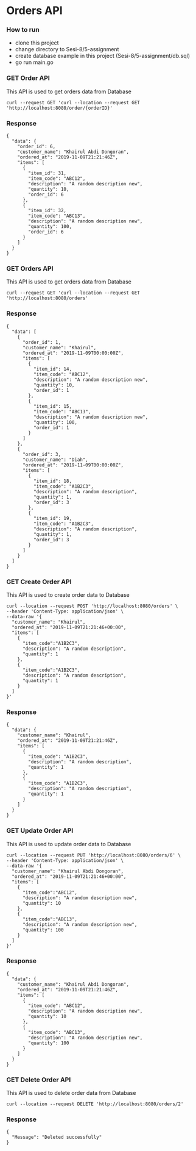 # Orders API


### How to run 
- clone this project
- change directory to Sesi-8/5-assignment
- create database example in this project (Sesi-8/5-assignment/db.sql)
- go run main.go

### GET Order API

This API is used to get orders data from Database

```
curl --request GET 'curl --location --request GET 'http://localhost:8080/order/{orderID}'
```

### Response

```
{
  "data": {
    "order_id": 6,
    "customer_name": "Khairul Abdi Dongoran",
    "ordered_at": "2019-11-09T21:21:46Z",
    "items": [
      {
        "item_id": 31,
        "item_code": "ABC12",
        "description": "A random description new",
        "quantity": 10,
        "order_id": 6
      },
      {
        "item_id": 32,
        "item_code": "ABC13",
        "description": "A random description new",
        "quantity": 100,
        "order_id": 6
      }
    ]
  }
}
```

### GET Orders API

This API is used to get orders data from Database

```
curl --request GET 'curl --location --request GET 'http://localhost:8080/orders'
```

### Response

```
{
  "data": [
    {
      "order_id": 1,
      "customer_name": "Khairul",
      "ordered_at": "2019-11-09T00:00:00Z",
      "items": [
        {
          "item_id": 14,
          "item_code": "ABC12",
          "description": "A random description new",
          "quantity": 10,
          "order_id": 1
        },
        {
          "item_id": 15,
          "item_code": "ABC13",
          "description": "A random description new",
          "quantity": 100,
          "order_id": 1
        }
      ]
    },
    {
      "order_id": 3,
      "customer_name": "Diah",
      "ordered_at": "2019-11-09T00:00:00Z",
      "items": [
        {
          "item_id": 18,
          "item_code": "A1B2C3",
          "description": "A random description",
          "quantity": 1,
          "order_id": 3
        },
        {
          "item_id": 19,
          "item_code": "A1B2C3",
          "description": "A random description",
          "quantity": 1,
          "order_id": 3
        }
      ]
    }
  ]
}
```

### GET Create Order API

This API is used to create order data to Database

```
curl --location --request POST 'http://localhost:8080/orders' \
--header 'Content-Type: application/json' \
--data-raw '{
  "customer_name": "Khairul",
  "ordered_at": "2019-11-09T21:21:46+00:00",
  "items": [
    {
      "item_code":"A1B2C3",
      "description": "A random description",
      "quantity": 1
    },
    {
      "item_code":"A1B2C3",
      "description": "A random description",
      "quantity": 1
    }
  ]
}'
```

### Response

```
{
  "data": {
    "customer_name": "Khairul",
    "ordered_at": "2019-11-09T21:21:46Z",
    "items": [
      {
        "item_code": "A1B2C3",
        "description": "A random description",
        "quantity": 1
      },
      {
        "item_code": "A1B2C3",
        "description": "A random description",
        "quantity": 1
      }
    ]
  }
}
```

### GET Update Order API

This API is used to update order data to Database

```
curl --location --request PUT 'http://localhost:8080/orders/6' \
--header 'Content-Type: application/json' \
--data-raw '{
  "customer_name": "Khairul Abdi Dongoran",
  "ordered_at": "2019-11-09T21:21:46+00:00",
  "items": [
    {
      "item_code":"ABC12",
      "description": "A random description new",
      "quantity": 10
    },
    {
      "item_code":"ABC13",
      "description": "A random description new",
      "quantity": 100
    }
  ]
}'
```

### Response

```
{
  "data": {
    "customer_name": "Khairul Abdi Dongoran",
    "ordered_at": "2019-11-09T21:21:46Z",
    "items": [
      {
        "item_code": "ABC12",
        "description": "A random description new",
        "quantity": 10
      },
      {
        "item_code": "ABC13",
        "description": "A random description new",
        "quantity": 100
      }
    ]
  }
}
```


### GET Delete Order API

This API is used to delete order data from Database

```
curl --location --request DELETE 'http://localhost:8080/orders/2'
```

### Response

```
{
  "Message": "Deleted successfully"
}
```
